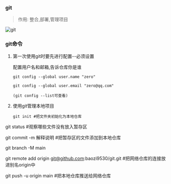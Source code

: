 ### git

> 作用: 整合,部署,管理项目



![git](F:\git\git.png)

### git命令

1. 第一次使用git时要先进行配置--必须设置

   配置用户名和邮箱,告诉仓库你是谁

   ```
   git config --global user.name "zero"
   
   git config --global user.email "zero@qq.com"
   
   (git config --list可查看)
   ```

   

2. 使用git管理本地项目

   ```
   git init #把文件夹初始化为本地仓库
   
git status #观察哪些文件没有放入暂存区
   
git commit -m 解释说明 #把暂存区的文件添加到本地仓库
   
   git branch -M main
   
   git remote add origin git@github.com:baozi9530/git.git #把网络仓库的连接放进别名origin中
   
   git push -u origin main #把本地仓库推送给网络仓库
   ```
   
   
   
   

